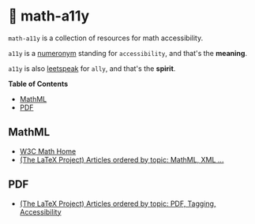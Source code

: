 # 🤝 math-a11y <!-- omit in toc -->

`math-a11y` is a collection of resources for math accessibility.

`a11y` is a [numeronym][numeronym-url] standing for `accessibility`, and that's the **meaning**.

`a11y` is also [leetspeak][leet-url] for `ally`, and that's the **spirit**.

[numeronym-url]: https://en.wikipedia.org/wiki/Numeronym
[leet-url]: https://en.wikipedia.org/wiki/Leet

<!-- NOTE: this TOC is autogenerated on file save by VSCode extension "Markdown All in One" -->
**Table of Contents**
- [MathML](#mathml)
- [PDF](#pdf)

## MathML

* [W3C Math Home](https://www.w3.org/Math/)
* [(The LaTeX Project) Articles ordered by topic: MathML, XML ...](https://www.latex-project.org/publications/indexbytopic/mathml/)

## PDF

* [(The LaTeX Project) Articles ordered by topic: PDF, Tagging, Accessibility](https://www.latex-project.org/publications/indexbytopic/pdf/)
